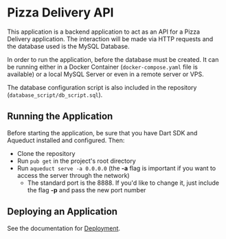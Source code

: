 # Pizza Delivery API

This application is a backend application to act as an API for a Pizza Delivery application. The interaction will be made via HTTP requests and the database used is the MySQL Database.

In order to run the application, before the database must be created. It can be running either in a Docker Container (`docker-compose.yaml` file is available) or a local MySQL Server or even in a remote server or VPS.

The database configuration script is also included in the repository (`database_script/db_script.sql`).

## Running the Application

Before starting the application, be sure that you have Dart SDK and Aqueduct installed and configured. Then:

- Clone the repository
- Run `pub get` in the project's root directory
- Run `aqueduct serve -a 0.0.0.0` (the **-a** flag is important if you want to access the server through the network)
  - The standard port is the 8888. If you'd like to change it, just include the flag **-p** and pass the new port number

## Deploying an Application

See the documentation for [Deployment](https://aqueduct.io/docs/deploy/).
